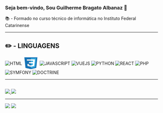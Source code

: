 ### Seja bem-vindo, Sou Guilherme Bragato Albanaz 🎉

📚 - Formado no curso técnico de informática no Instituto Federal Catarinense
<hr>
<div style-"display: inline_block">
<h2>✏️ - LINGUAGENS</h2>
<img align="center" alt="HTML" height="40" width="50" src="https://cdn.jsdelivr.net/gh/devicons/devicon/icons/html5/html5-original.svg" />
<img align="center" alt="CSS" height="40" width="50" src="https://raw.githubusercontent.com/devicons/devicon/master/icons/css3/css3-original.svg">
<img align="center" alt="JAVASCRIPT" height="40" width="50" src="https://cdn.jsdelivr.net/gh/devicons/devicon/icons/javascript/javascript-original.svg" />
<img align="center" alt="VUEJS" height="40" width="50" src="https://cdn.jsdelivr.net/gh/devicons/devicon/icons/vuejs/vuejs-original.svg" />
<img align="center" alt="PYTHON" height="40" width="50" src="https://cdn.jsdelivr.net/gh/devicons/devicon/icons/python/python-original.svg" />
<img align="center" alt="REACT" height="40" width="50" src="https://cdn.jsdelivr.net/gh/devicons/devicon/icons/react/react-original.svg" />
<img align="center" alt="PHP" height="40" width="50" src="https://cdn.jsdelivr.net/gh/devicons/devicon/icons/php/php-original.svg" />
<img align="center" alt="SYMFONY" height="40" width="50" src="https://cdn.jsdelivr.net/gh/devicons/devicon/icons/symfony/symfony-original.svg" />
<img align="center" alt="DOCTRINE" height="40" width="50" src="https://cdn.jsdelivr.net/gh/devicons/devicon/icons/doctrine/doctrine-original.svg" />
</div>
<hr>
<div>
  <a href="https://github.com/guilhermealbanaz">
    <br>
    <img height="300em" src="https://github-readme-stats.vercel.app/api?username=guilhermealbanaz&show_icons=true&theme=tokyonight&include_all_commits=true&count_private=true"/>
    <img height="300em" src="https://github-readme-stats.vercel.app/api/top-langs/?username=guilhermealbanaz&langs_count=5&hide=vue,css,html&theme=tokyonight"/>  
</div>
<hr>
<div>
  <a href="https://www.linkedin.com/in/guilherme-bragato-albanaz-8a22b422b/" target="_blank"><img src="https://img.shields.io/badge/LinkedIn-0077B5?style=for-the-badge&logo=linkedin&logoColor=white" target="_blank"></a>
  <a href="https://github.com/guilhermealbanaz" target="_blank"><img src="https://img.shields.io/badge/GitHub-100000?style=for-the-badge&logo=github&logoColor=white" target="_blank"></a>
</div>
 <div>      
